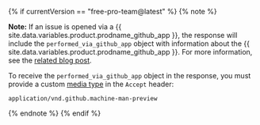 {% if currentVersion == "free-pro-team@latest" %}
{% note %}

**Note:** If an issue is opened via a {{ site.data.variables.product.prodname_github_app }}, the response will include the `performed_via_github_app` object with information about the {{ site.data.variables.product.prodname_github_app }}. For more information, see the [related blog post](https://developer.github.com/changes/2016-09-14-Integrations-Early-Access).

To receive the `performed_via_github_app` object in the response, you must provide a custom [media type](/v3/media) in the `Accept` header:

```
application/vnd.github.machine-man-preview
```

{% endnote %}
{% endif %}
